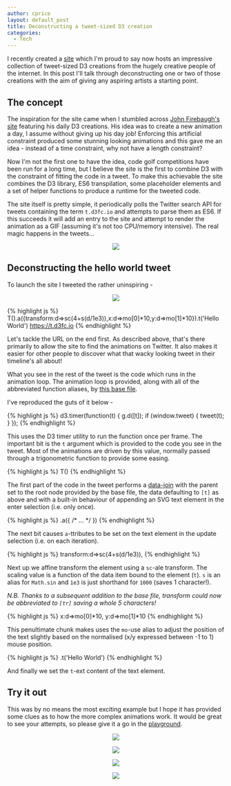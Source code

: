 ```yaml
---
author: cprice
layout: default_post
title: Deconstructing a tweet-sized D3 creation
categories:
  - Tech
---
```


I recently created a [site](https://t.d3fc.io) which I'm proud to say now hosts an impressive collection of tweet-sized D3 creations from the hugely creative people of the internet. In this post I'll talk through deconstructing one or two of those creations with the aim of giving any aspiring artists a starting point.

## The concept

The inspiration for the site came when I stumbled across [John Firebaugh's site](http://jfire.io/animations/) featuring his daily D3 creations. His idea was to create a new animation a day, I assume without giving up his day job! Enforcing this artificial constraint produced some stunning looking animations and this gave me an idea - instead of a time constraint, why not have a length constraint?

Now I'm not the first one to have the idea, code golf competitions have been run for a long time, but I believe the site is the first to combine D3 with the constraint of fitting the code in a tweet. To make this achievable the site combines the D3 library, ES6 transpilation, some placeholder elements and a set of helper functions to produce a runtime for the tweeted code.

The site itself is pretty simple, it periodically polls the Twitter search API for tweets containing the term `t.d3fc.io` and attempts to parse them as ES6. If this succeeds it will add an entry to the site and attempt to render the animation as a GIF (assuming it's not too CPU/memory intensive). The real magic happens in the tweets...

<p style="text-align:center"><a href="https://t.d3fc.io/status/694815740449398784"><img src="{{ site.baseurl }}/cprice/assets/t-d3fc/voronoi.gif"></a></p>

## Deconstructing the hello world tweet

To launch the site I tweeted the rather uninspiring -

<p style="text-align:center"><a href="https://t.d3fc.io/status/693087332682088449"><img src="{{ site.baseurl }}/cprice/assets/t-d3fc/hello-world.gif"></a></p>

{% highlight js %}
T().a({transform:d=>sc(4+s(d/1e3)),x:d=>mo[0]*10,y:d=>mo[1]*10}).t('Hello World') https://t.d3fc.io
{% endhighlight %}

Let's tackle the URL on the end first. As described above, that's there primarily to allow the site to find the animations on Twitter. It also makes it easier for other people to discover what that wacky looking tweet in their timeline's all about!

What you see in the rest of the tweet is the code which runs in the animation loop. The animation loop is provided, along with all of the abbreviated function aliases, by [this base file](https://github.com/chrisprice/t-d3fc/blob/36a2543fea0453683d24c292f2bee3dc0d0f0a86/server/public/src/base.js).

I've reproduced the guts of it below -

{% highlight js %}
d3.timer(function(t) {
  g.d([t]);
  if (window.tweet) {
    tweet(t);
  }
});
{% endhighlight %}

This uses the D3 timer utility to run the function once per frame. The important bit is the `t` argument which is provided to the code you see in the tweet. Most of the animations are driven by this value, normally passed through a trigonometric function to provide some easing.

{% highlight js %}
T()
{% endhighlight %}

The first part of the code in the tweet performs a [data-join](http://bost.ocks.org/mike/join/) with the parent set to the root node provided by the base file, the data defaulting to `[t]` as above and with a built-in behaviour of appending an SVG text element in the enter selection (i.e. only once).

{% highlight js %}
.a({ /* ... */ })
{% endhighlight %}

The next bit causes `a`-ttributes to be set on the text element in the update selection (i.e. on each iteration).

{% highlight js %}
transform:d=>sc(4+s(d/1e3)),
{% endhighlight %}

Next up we affine transform the element using a `sc`-ale transform. The scaling value is a function of the data item bound to the element (`t`). `s` is an alias for `Math.sin` and `1e3` is just shorthand for `1000` (saves 1 character!).

*N.B. Thanks to a subsequent addition to the base file, transform could now be abbreviated to `[tr]` saving a whole 5 characters!*

{% highlight js %}
x:d=>mo[0]*10,
y:d=>mo[1]*10
{% endhighlight %}

This penultimate chunk makes uses the `mo`-use alias to adjust the position of the text slightly based on the normalised (x/y expressed between -1 to 1) mouse position.

{% highlight js %}
.t('Hello World')
{% endhighlight %}

And finally we set the `t`-ext content of the text element.

## Try it out

This was by no means the most exciting example but I hope it has provided some clues as to how the more complex animations work. It would be great to see your attempts, so please give it a go in the [playground](https://t.d3fc.io/playground).

<p style="text-align:center"><a href="https://t.d3fc.io/status/694572223596761088"><img src="{{ site.baseurl }}/cprice/assets/t-d3fc/helix.gif"></a></p>
<p style="text-align:center"><a href="https://t.d3fc.io/status/695490817863987201"><img src="{{ site.baseurl }}/cprice/assets/t-d3fc/jfire.gif"></a></p>
<p style="text-align:center"><a href="https://t.d3fc.io/status/695201842968543232"><img src="{{ site.baseurl }}/cprice/assets/t-d3fc/man.gif"></a></p>
<p style="text-align:center"><a href="https://t.d3fc.io/status/693101547396452353"><img src="{{ site.baseurl }}/cprice/assets/t-d3fc/moire.gif"></a></p>
